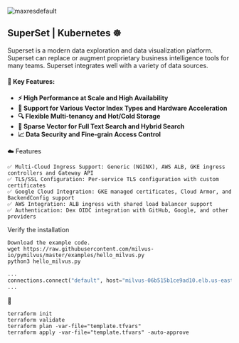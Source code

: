 ![maxresdefault](https://github.com/user-attachments/assets/ffd3df8a-98d7-4358-a040-ccf3fc265aaa)



## SuperSet | Kubernetes ☸️
Superset is a modern data exploration and data visualization platform. Superset can replace or augment proprietary business intelligence tools for many teams. Superset integrates well with a variety of data sources.


#### 🎯 Key Features:

- **⚡ High Performance at Scale and High Availability**
- **🔌 Support for Various Vector Index Types and Hardware Acceleration**
- **🔍 Flexible Multi-tenancy and Hot/Cold Storage**
- **🤖 Sparse Vector for Full Text Search and Hybrid Search**
- **📈 Data Security and Fine-grain Access Control**


☁️ Features
```
✅ Multi-Cloud Ingress Support: Generic (NGINX), AWS ALB, GKE ingress controllers and Gateway API
✅ TLS/SSL Configuration: Per-service TLS configuration with custom certificates
✅ Google Cloud Integration: GKE managed certificates, Cloud Armor, and BackendConfig support
✅ AWS Integration: ALB ingress with shared load balancer support
✅ Authentication: Dex OIDC integration with GitHub, Google, and other providers

```

Verify the installation
```
Download the example code.
wget https://raw.githubusercontent.com/milvus-io/pymilvus/master/examples/hello_milvus.py
python3 hello_milvus.py
```

```python
...
connections.connect("default", host="milvus-06b515b1ce9ad10.elb.us-east-2.amazonaws.com", port="19530")
...
```


🚀 
```
terraform init
terraform validate
terraform plan -var-file="template.tfvars"
terraform apply -var-file="template.tfvars" -auto-approve
```





